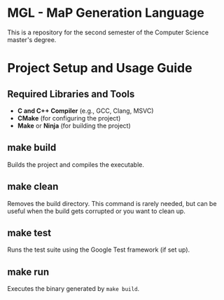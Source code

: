 # MGL - MaP Generation Language

This is a repository for the second semester of the Computer Science master's degree.

# Project Setup and Usage Guide

## Required Libraries and Tools

- **C and C++ Compiler** (e.g., GCC, Clang, MSVC)
- **CMake** (for configuring the project)
- **Make** or **Ninja** (for building the project)

## make build

Builds the project and compiles the executable.

## make clean

Removes the build directory. This command is rarely needed, but can be useful when the build gets corrupted or you want to clean up.

## make test

Runs the test suite using the Google Test framework (if set up).

## make run

Executes the binary generated by `make build`.
